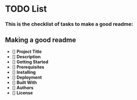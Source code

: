 # TODO List

### This is the checklist of tasks to make a good readme:

## Making a good readme
- [] **Project Title**
-   [] **Description**
-   [] **Getting Started**
-    [] **Prerequisites**
-    [] **Installing**
-   [] **Deployment**
-   [] **Built With**
-   [] **Authors**
-   [] **License**